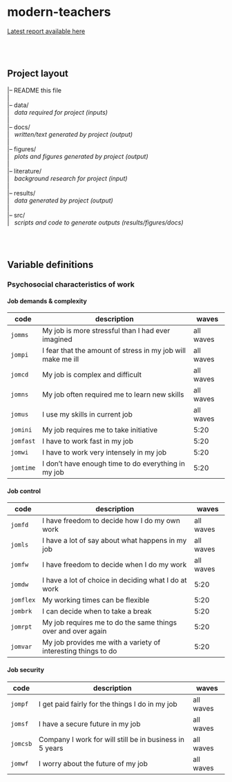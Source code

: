 modern-teachers
================

[Latest report available
here](https://datarichard.github.io/modern-teachers/)

<br><br>

## Project layout

|– README this file  
|  
|– data/  
|   *data required for project (inputs)*  
|  
|– docs/  
|   *written/text generated by project (output)*  
|  
|– figures/  
|   *plots and figures generated by project (output)*  
|  
|– literature/  
|   *background research for project (input)*  
|  
|– results/  
|   *data generated by project (output)*  
|  
|– src/  
|   *scripts and code to generate outputs (results/figures/docs)*

<br><br>

## Variable definitions

### Psychosocial characteristics of work

#### Job demands & complexity

| code      | description                                                 | waves     |
| --------- | ----------------------------------------------------------- | --------- |
| `jomms`   | My job is more stressful than I had ever imagined           | all waves |
| `jompi`   | I fear that the amount of stress in my job will make me ill | all waves |
| `jomcd`   | My job is complex and difficult                             | all waves |
| `jomns`   | My job often required me to learn new skills                | all waves |
| `jomus`   | I use my skills in current job                              | all waves |
| `jomini`  | My job requires me to take initiative                       | 5:20      |
| `jomfast` | I have to work fast in my job                               | 5:20      |
| `jomwi`   | I have to work very intensely in my job                     | 5:20      |
| `jomtime` | I don’t have enough time to do everything in my job         | 5:20      |

#### Job control

| code      | description                                                   | waves     |
| --------- | ------------------------------------------------------------- | --------- |
| `jomfd`   | I have freedom to decide how I do my own work                 | all waves |
| `jomls`   | I have a lot of say about what happens in my job              | all waves |
| `jomfw`   | I have freedom to decide when I do my work                    | all waves |
| `jomdw`   | I have a lot of choice in deciding what I do at work          | 5:20      |
| `jomflex` | My working times can be flexible                              | 5:20      |
| `jombrk`  | I can decide when to take a break                             | 5:20      |
| `jomrpt`  | My job requires me to do the same things over and over again  | 5:20      |
| `jomvar`  | My job provides me with a variety of interesting things to do | 5:20      |

#### Job security

| code     | description                                             | waves     |
| -------- | ------------------------------------------------------- | --------- |
| `jompf`  | I get paid fairly for the things I do in my job         | all waves |
| `jomsf`  | I have a secure future in my job                        | all waves |
| `jomcsb` | Company I work for will still be in business in 5 years | all waves |
| `jomwf`  | I worry about the future of my job                      | all waves |
